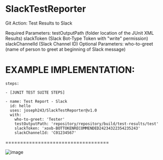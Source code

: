 # SlackTestReporter
Git Action:  Test Results to Slack


Required Parameters:
    testOutputPath (folder location of the JUnit XML Results)
    slackToken (Slack Bot-Type Token with "write" permission)
    slackChannelId (Slack Channel ID)
Optional Parameters:
    who-to-greet (name of person to greet at beginning of Slack message)


EXAMPLE IMPLEMENTATION:
===================================

    steps:
    
    - [JUNIT TEST SUITE STEPS]
    
    - name: Test Report - Slack
      id: hello
      uses: joseph243/SlackTestReporter@v1.0
      with:
        who-to-greet: 'Tester'
        testOutputPath: 'repository/repository/build/test-results/test'
        slackToken: 'xoxb-BOTTOKENRECOMMENDED24234322354235243'
        slackChannelId: 'C01234567'
        
===================================

![image](https://user-images.githubusercontent.com/29494997/170848566-552809c0-0a0a-4c4b-ab01-59503decdadc.png)
